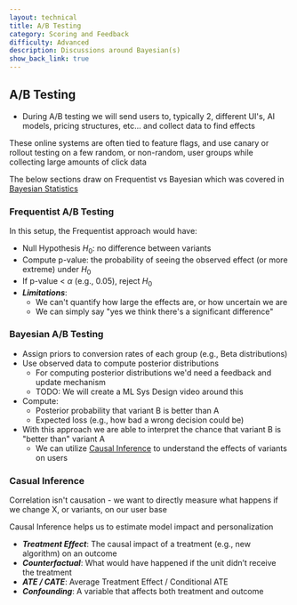 ```yaml
---
layout: technical
title: A/B Testing
category: Scoring and Feedback
difficulty: Advanced
description: Discussions around Bayesian(s)
show_back_link: true
---
```



## A/B Testing 
- During A/B testing we will send users to, typically 2, different UI's, AI models, pricing structures, etc... and collect data to find effects

These online systems are often tied to feature flags, and use canary or rollout testing on a few random, or non-random, user groups while collecting large amounts of click data

The below sections draw on Frequentist vs Bayesian which was covered in [Bayesian Statistics](/docs/old_math_notes/probability_and_statistics/BAYESIAN.md)

### Frequentist A/B Testing
In this setup, the Frequentist approach would have:
- Null Hypothesis $H_0$​: no difference between variants
- Compute p-value: the probability of seeing the observed effect (or more extreme) under $H_0$
- If p-value < $\alpha$ (e.g., 0.05), reject $H_0$
- ***Limitations***:
    - We can't quantify how large the effects are, or how uncertain we are
    - We can simply say "yes we think there's a significant difference"

### Bayesian A/B Testing
- Assign priors to conversion rates of each group (e.g., Beta distributions)
- Use observed data to compute posterior distributions
    - For computing posterior distributions we'd need a feedback and update mechanism
    - TODO: We will create a ML Sys Design video around this
- Compute:
    - Posterior probability that variant B is better than A
    - Expected loss (e.g., how bad a wrong decision could be)
- With this approach we are able to interpret the chance that variant B is "better than" variant A
    - We can utilize [Causal Inference](#casual-inference) to understand the effects of variants on users

### Casual Inference
Correlation isn't causation - we want to directly measure what happens if we change X, or variants, on our user base

Causal Inference helps us to estimate model impact and personalization

- ***Treatment Effect***: The causal impact of a treatment (e.g., new algorithm) on an outcome
- ***Counterfactual***: What would have happened if the unit didn’t receive the treatment
- ***ATE / CATE***: Average Treatment Effect / Conditional ATE
- ***Confounding***: A variable that affects both treatment and outcome